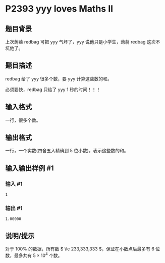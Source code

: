 # P2393 yyy loves Maths II

## 题目背景

上次蒟蒻 redbag 可把 yyy 气坏了，yyy 说他只是小学生，蒟蒻 redbag 这次不坑他了。

## 题目描述

redbag 给了 yyy 很多个数，要 yyy 计算这些数的和。

必须要快，redbag 只给了 yyy $1$ 秒的时间！！！

## 输入格式

一行，很多个数。

## 输出格式

一行，一个实数(四舍五入精确到 $5$ 位小数)，表示这些数的和。

## 输入输出样例 #1

### 输入 #1

```
1
```

### 输出 #1

```
1.00000
```

## 说明/提示

对于 $100\%$ 的数据，所有数 $ \le 233,333,333 $，保证在小数点后最多有 $6$ 位数，最多共有 $5\times 10^4$ 个数。